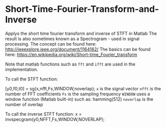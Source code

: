 # Short-Time-Fourier-Transform-and-Inverse
Applys the short time fourier transform and inverse of STFT in Matlab
The result is also sometimes known as a Spectrogram - used in signal processing.
The concept can be found here: http://ieeexplore.ieee.org/document/1164162/
The basics can be found here: https://en.wikipedia.org/wiki/Short-time_Fourier_transform

Note that matlab functions such as `fft` and `ifft` are used in the implementation.

To call the STFT function:

[y0,f0,t0] = sg(x,nfft,Fs,WINDOW,noverlap);
`x` is the signal vector
`nfft` is the number of FFT coefficients
`Fs` is the sampling frequency
`WINDOW` uses a window function (Matlab built-in) such as: hamming(512)
`noverlap` is the number of overlap


To call the inverse STFT function:
x = invspecgram(y0,NFFT,Fs,WINDOW,NOVERLAP);
